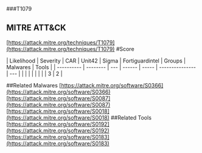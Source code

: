 ###T1079
## MITRE ATT&CK
[https://attack.mitre.org/techniques/T1079](https://attack.mitre.org/techniques/T1079)
#Score

| Likelihood | Severity | CAR | Unit42 | Sigma | Fortiguardintel | Groups | Malwares | Tools |
| ---------- | -------- | --- | ------ | ----- | --------------- | ---  |
 |   |   |   |   |   |   |   | 3 | 2 |

##Related Malwares
[https://attack.mitre.org/software/S0366](https://attack.mitre.org/software/S0366)
[https://attack.mitre.org/software/S0087](https://attack.mitre.org/software/S0087)
[https://attack.mitre.org/software/S0018](https://attack.mitre.org/software/S0018)
[]()
##Related Tools
[https://attack.mitre.org/software/S0192](https://attack.mitre.org/software/S0192)
[https://attack.mitre.org/software/S0183](https://attack.mitre.org/software/S0183)
[]()
